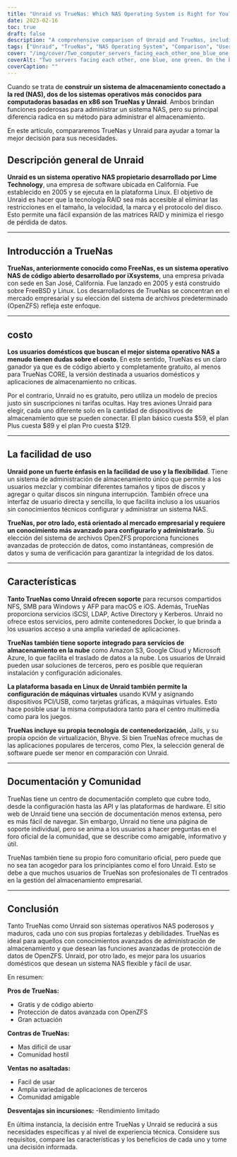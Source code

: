 ```yaml
---
title: "Unraid vs TrueNas: Which NAS Operating System is Right for You?"
date: 2023-02-16
toc: true
draft: false
description: "A comprehensive comparison of Unraid and TrueNas, including their user-friendliness, features, documentation, and community, to help users make an informed decision on which NAS operating system is best for their needs."
tags: ["Unraid", "TrueNas", "NAS Operating System", "Comparison", "User-Friendliness", "Features", "Documentation", "Community", "Open-Source", "Enterprise", "Data Protection", "Performance", "Flexibility", "Easy to Use", "Third-Party Applications"]
cover: "/img/cover/Two_computer_servers_facing_each_other_one_blue_one_green.png"
coverAlt: "Two servers facing each other, one blue, one green. On the blue side a person stands wearing a hardhat and safety vest. On the green side a person sitting on the couch."
coverCaption: ""
---
```


 Cuando se trata de **construir un sistema de almacenamiento conectado a la red (NAS), dos de los sistemas operativos más conocidos para computadoras basadas en x86 son TrueNas y Unraid**. Ambos brindan funciones poderosas para administrar un sistema NAS, pero su principal diferencia radica en su método para administrar el almacenamiento.  En este artículo, compararemos TrueNas y Unraid para ayudar a tomar la mejor decisión para sus necesidades.  ## Descripción general de Unraid  **Unraid es un sistema operativo NAS propietario desarrollado por Lime Technology**, una empresa de software ubicada en California. Fue establecido en 2005 y se ejecuta en la plataforma Linux. El objetivo de Unraid es hacer que la tecnología RAID sea más accesible al eliminar las restricciones en el tamaño, la velocidad, la marca y el protocolo del disco. Esto permite una fácil expansión de las matrices RAID y minimiza el riesgo de pérdida de datos.  ______  ## Introducción a TrueNas  **TrueNas, anteriormente conocido como FreeNas, es un sistema operativo NAS de código abierto desarrollado por iXsystems**, una empresa privada con sede en San José, California. Fue lanzado en 2005 y está construido sobre FreeBSD y Linux. Los desarrolladores de TrueNas se concentran en el mercado empresarial y su elección del sistema de archivos predeterminado (OpenZFS) refleja este enfoque.  ______  ## costo  **Los usuarios domésticos que buscan el mejor sistema operativo NAS a menudo tienen dudas sobre el costo**. En este sentido, TrueNas es un claro ganador ya que es de código abierto y completamente gratuito, al menos para TrueNas CORE, la versión destinada a usuarios domésticos y aplicaciones de almacenamiento no críticas.  Por el contrario, Unraid no es gratuito, pero utiliza un modelo de precios justo sin suscripciones ni tarifas ocultas. Hay tres aviones Unraid para elegir, cada uno diferente solo en la cantidad de dispositivos de almacenamiento que se pueden conectar. El plan básico cuesta $59, el plan Plus cuesta $89 y el plan Pro cuesta $129.  ______  ## La facilidad de uso  **Unraid pone un fuerte énfasis en la facilidad de uso y la flexibilidad**. Tiene un sistema de administración de almacenamiento único que permite a los usuarios mezclar y combinar diferentes tamaños y tipos de discos y agregar o quitar discos sin ninguna interrupción. También ofrece una interfaz de usuario directa y sencilla, lo que facilita incluso a los usuarios sin conocimientos técnicos configurar y administrar un sistema NAS.  **TrueNas, por otro lado, está orientado al mercado empresarial y requiere un conocimiento más avanzado para configurarlo y administrarlo**. Su elección del sistema de archivos OpenZFS proporciona funciones avanzadas de protección de datos, como instantáneas, compresión de datos y suma de verificación para garantizar la integridad de los datos.  ______  ## Características  **Tanto TrueNas como Unraid ofrecen soporte** para recursos compartidos NFS, SMB para Windows y AFP para macOS e iOS. Además, TrueNas proporciona servicios iSCSI, LDAP, Active Directory y Kerberos. Unraid no ofrece estos servicios, pero admite contenedores Docker, lo que brinda a los usuarios acceso a una amplia variedad de aplicaciones.  **TrueNas también tiene soporte integrado para servicios de almacenamiento en la nube** como Amazon S3, Google Cloud y Microsoft Azure, lo que facilita el traslado de datos a la nube. Los usuarios de Unraid pueden usar soluciones de terceros, pero es posible que requieran instalación y configuración adicionales.  **La plataforma basada en Linux de Unraid también permite la configuración de máquinas virtuales** usando KVM y asignando dispositivos PCI/USB, como tarjetas gráficas, a máquinas virtuales. Esto hace posible usar la misma computadora tanto para el centro multimedia como para los juegos.  **TrueNas incluye su propia tecnología de contenedorización**, Jails, y su propia opción de virtualización, Bhyve. Si bien TrueNas ofrece muchas de las aplicaciones populares de terceros, como Plex, la selección general de software puede ser menor en comparación con Unraid.  ______  ## Documentación y Comunidad  TrueNas tiene un centro de documentación completo que cubre todo, desde la configuración hasta las API y las plataformas de hardware. El sitio web de Unraid tiene una sección de documentación menos extensa, pero es más fácil de navegar. Sin embargo, Unraid no tiene una página de soporte individual, pero se anima a los usuarios a hacer preguntas en el foro oficial de la comunidad, que se describe como amigable, informativo y útil.  TrueNas también tiene su propio foro comunitario oficial, pero puede que no sea tan acogedor para los principiantes como el foro Unraid. Esto se debe a que muchos usuarios de TrueNas son profesionales de TI centrados en la gestión del almacenamiento empresarial.  ______  ## Conclusión  Tanto TrueNas como Unraid son sistemas operativos NAS poderosos y maduros, cada uno con sus propias fortalezas y debilidades. TrueNas es ideal para aquellos con conocimientos avanzados de administración de almacenamiento y que desean las funciones avanzadas de protección de datos de OpenZFS. Unraid, por otro lado, es mejor para los usuarios domésticos que desean un sistema NAS flexible y fácil de usar.  En resumen:  **Pros de TrueNas:** - Gratis y de código abierto - Protección de datos avanzada con OpenZFS - Gran actuación  **Contras de TrueNas:** - Mas dificil de usar - Comunidad hostil  **Ventas no asaltadas:** - Facil de usar - Amplia variedad de aplicaciones de terceros - Comunidad amigable  **Desventajas sin incursiones:** -Rendimiento limitado  En última instancia, la decisión entre TrueNas y Unraid se reducirá a sus necesidades específicas y al nivel de experiencia técnica. Considere sus requisitos, compare las características y los beneficios de cada uno y tome una decisión informada.